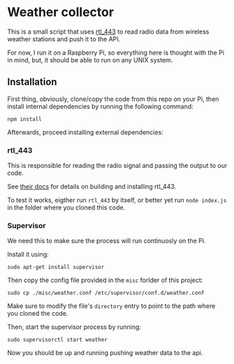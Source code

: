 # Weather collector

This is a small script that uses [rtl_443](https://github.com/merbanan/rtl_433) to read radio data from wireless weather stations and push it to the API.

For now, I run it on a Raspberry Pi, so everything here is thought with the Pi in mind, but, it should be able to run on any UNIX system.

## Installation

First thing, obviously, clone/copy the code from this repo on your Pi, then install internal dependencies by running the following command:

```
npm install
```

Afterwards, proceed installing external dependencies:

### rtl_443
This is responsible for reading the radio signal and passing the output to our code.

See [their docs](https://github.com/merbanan/rtl_433/blob/master/docs/BUILDING.md) for details on building and installing rtl_443.

To test it works, eigther run `rtl_443` by itself, or better yet run `node index.js` in the folder where you cloned this code.

### Supervisor

We need this to make sure the process will run continuosly on the Pi.

Install it using:

```
sudo apt-get install supervisor
```

Then copy the config file provided in the `misc` forlder of this project:

```
sudo cp ./misc/weather.conf /etc/supervisor/conf.d/weather.conf
```

Make sure to modify the file's `directory` entry to point to the path where you cloned the code.

Then, start the supervisor process by running:

```
sudo supervisorctl start weather
```

Now you should be up and running pushing weather data to the api.




